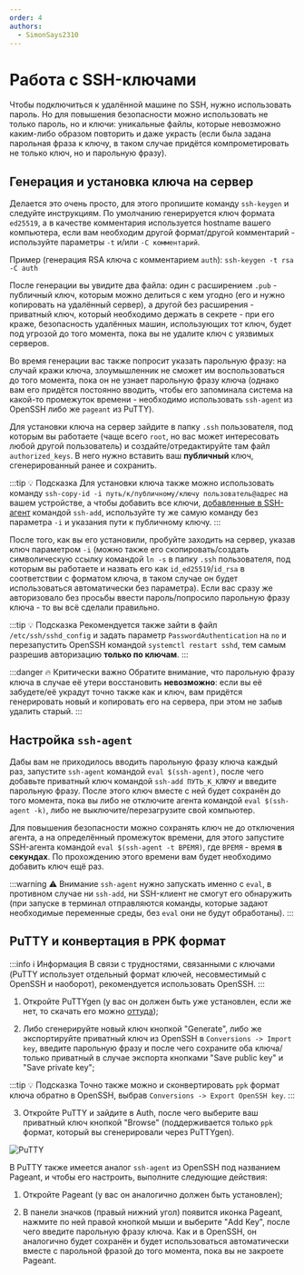 ```yaml
---
order: 4
authors:
  - SimonSays2310
---
```


# Работа с SSH-ключами

Чтобы подключиться к удалённой машине по SSH, нужно использовать пароль. Но для повышения безопасности можно использовать не только пароль, но и ключи: уникальные файлы, которые невозможно каким-либо образом повторить и даже украсть (если была задана парольная фраза к ключу, в таком случае придётся компрометировать не только ключ, но и парольную фразу).

## Генерация и установка ключа на сервер

Делается это очень просто, для этого пропишите команду `ssh-keygen` и следуйте инструкциям. По умолчанию генерируется ключ формата `ed25519`, а в качестве комментария используется hostname вашего компьютера, если вам необходим другой формат/другой комментарий - используйте параметры `-t` и/или `-C комментарий`.

Пример (генерация RSA ключа с комментарием `auth`): `ssh-keygen -t rsa -C auth`

После генерации вы увидите два файла: один с расширением `.pub` - публичный ключ, которым можно делиться с кем угодно (его и нужно копировать на удалённый сервер), а другой без расширения - приватный ключ, который необходимо держать в секрете - при его краже, безопасность удалённых машин, использующих тот ключ, будет под угрозой до того момента, пока вы не удалите ключ с уязвимых серверов.

Во время генерации вас также попросит указать парольную фразу: на случай кражи ключа, злоумышленник не сможет им воспользоваться до того момента, пока он не узнает парольную фразу ключа (однако вам его придётся постоянно вводить, чтобы его запоминала система на какой-то промежуток времени - необходимо использовать `ssh-agent` из OpenSSH либо же `pageant` из PuTTY).

Для установки ключа на сервер зайдите в папку `.ssh` пользователя, под которым вы работаете (чаще всего `root`, но вас может интересовать любой другой пользователь) и создайте/отредактируйте там файл `authorized_keys`. В него нужно вставить ваш **публичный** ключ, сгенерированный ранее и сохранить.

:::tip :bulb: Подсказка
Для установки ключа также можно использовать команду `ssh-copy-id -i путь/к/публичному/ключу пользователь@адрес` на вашем устройстве, а чтобы добавить все ключи, [добавленные в SSH-агент](#настроика-ssh-agent) командой `ssh-add`, используйте ту же самую команду без параметра `-i` и указания пути к публичному ключу.
:::

После того, как вы его установили, пробуйте заходить на сервер, указав ключ параметром `-i` (можно также его скопировать/создать символическую ссылку командой `ln -s` в папку `.ssh` пользователя, под которым вы работаете и назвать его как `id_ed25519`/`id_rsa` в соответствии с форматом ключа, в таком случае он будет использоваться автоматически без параметра). Если вас сразу же авторизовало без просьбы ввести пароль/попросило парольную фразу ключа - то вы всё сделали правильно.

:::tip :bulb: Подсказка
Рекомендуется также зайти в файл `/etc/ssh/sshd_config` и задать параметр `PasswordAuthentication` на `no` и перезапустить OpenSSH командой `systemctl restart sshd`, тем самым разрешив авторизацию **только по ключам**.
:::

:::danger :fire: Критически важно
Обратите внимание, что парольную фразу ключа в случае её утери восстановить **невозможно**: если вы её забудете/её украдут точно также как и ключ, вам придётся генерировать новый и копировать его на сервера, при этом не забыв удалить старый.
:::

## Настройка `ssh-agent`

Дабы вам не приходилось вводить парольную фразу ключа каждый раз, запустите `ssh-agent` командой `eval $(ssh-agent)`, после чего добавьте приватный ключ командой `ssh-add ПУТЬ_К_КЛЮЧУ` и введите парольную фразу. После этого ключ вместе с ней будет сохранён до того момента, пока вы либо не отключите агента командой `eval $(ssh-agent -k)`, либо не выключите/перезагрузите свой компьютер.

Для повышения безопасности можно сохранять ключ не до отключения агента, а на определённый промежуток времени, для этого запустите SSH-агента командой `eval $(ssh-agent -t ВРЕМЯ)`, где `ВРЕМЯ` - время **в секундах**. По прохождению этого времени вам будет необходимо добавить ключ ещё раз.

:::warning :warning: Внимание
`ssh-agent` нужно запускать именно с `eval`, в противном случае ни `ssh-add`, ни SSH-клиент не смогут его обнаружить (при запуске в терминал отправляются команды, которые задают необходимые переменные среды, без `eval` они не будут обработаны).
:::

## PuTTY и конвертация в PPK формат

:::info :information_source: Информация
В связи с трудностями, связанными с ключами (PuTTY использует отдельный формат ключей, несовместимый с OpenSSH и наоборот), рекомендуется использовать OpenSSH.
:::

1. Откройте PuTTYgen (у вас он должен быть уже установлен, если же нет, то скачать его можно [оттуда](https://www.chiark.greenend.org.uk/~sgtatham/putty/latest.html));

2. Либо сгенерируйте новый ключ кнопкой "Generate", либо же экспортируйте приватный ключ из OpenSSH в `Conversions -> Import key`, введите парольную фразу и после чего сохраните оба ключа/только приватный в случае экспорта кнопками "Save public key" и "Save private key";

:::tip :bulb: Подсказка
Точно также можно и сконвертировать `ppk` формат ключа обратно в OpenSSH, выбрав `Conversions -> Export OpenSSH key`.
:::

3. Откройте PuTTY и зайдите в Auth, после чего выберите ваш приватный ключ кнопкой "Browse" (поддерживается только `ppk` формат, который вы сгенерировали через PuTTYgen).

![PuTTY](/vds/sshkeys/1.png)

В PuTTY также имеется аналог `ssh-agent` из OpenSSH под названием Pageant, и чтобы его настроить, выполните следующие действия:

1. Откройте Pageant (у вас он аналогично должен быть установлен);

2. В панели значков (правый нижний угол) появится иконка Pageant, нажмите по ней правой кнопкой мыши и выберите "Add Key", после чего введите парольную фразу ключа. Как и в OpenSSH, он аналогично будет сохранён и будет использоваться автоматически вместе с парольной фразой до того момента, пока вы не закроете Pageant.
